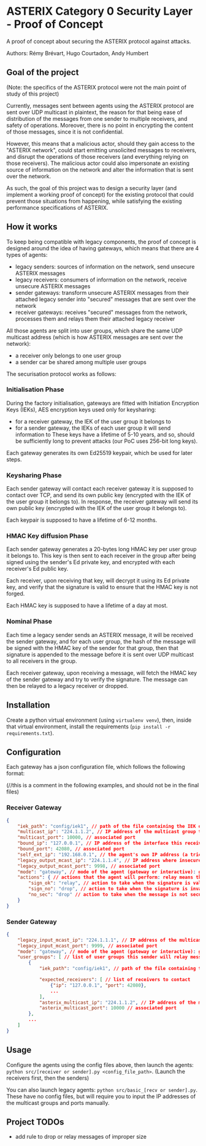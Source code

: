 # ASTERIX Category 0 Security Layer - Proof of Concept

A proof of concept about securing the ASTERIX protocol against attacks.


Authors: Rémy Brévart, Hugo Courtadon, Andy Humbert

## Goal of the project

(Note: the specifics of the ASTERIX protocol were not the main point of study of this project)

Currently, messages sent between agents using the ASTERIX protocol are sent over UDP multicast in plaintext,
the reason for that being ease of distribution of the messages from one sender to multiple receivers, and safety of operations. Moreover, there is no point in encrypting the content of those messages, since it is not confidential.

However, this means that a malicious actor, should they gain access to the "ASTERIX network", could start emitting unsolicited messages to receivers, and disrupt the operations of those receivers (and everything relying on those receivers).
The malicious actor could also impersonate an existing source of information on the network and alter the information that is sent over the network.

As such, the goal of this project was to design a security layer (and implement a working proof of concept) for the existing protocol that could prevent those situations from happening, while satisfying the existing performance specifications of ASTERIX.

## How it works

To keep being compatible with legacy components, the proof of concept is designed around the idea of having gateways, which means that there are 4 types of agents:
- legacy senders: sources of information on the network, send unsecure ASTERIX messages
- legacy receivers: consumers of information on the network, receive unsecure ASTERIX messages
- sender gateways: transform unsecure ASTERIX messages from their attached legacy sender into "secured" messages that are sent over the network
- receiver gateways: receives "secured" messages from the network, processes them and relays them their attached legacy receiver

All those agents are split into user groups, which share the same UDP multicast address (which is how ASTERIX messages are sent over the network):
- a receiver only belongs to one user group
- a sender car be shared among multiple user groups

The securisation protocol works as follows:

### Initialisation Phase
During the factory initialisation, gateways are fitted with Initiation Encryption Keys (IEKs), AES encryption keys used only for keysharing:
- for a receiver gateway, the IEK of the user group it belongs to
- for a sender gateway, the IEKs of each user group it will send information to
These keys have a lifetime of 5-10 years, and so, should be sufficiently long to prevent attacks (our PoC uses 256-bit long keys).

Each gateway generates its own Ed25519 keypair, which be used for later steps.

### Keysharing Phase

Each sender gateway will contact each receiver gateway it is supposed to contact over TCP, and send its own public key (encrypted with the IEK of the user group it belongs to).
In response, the receiver gateway will send its own public key (encrypted with the IEK of the user group it belongs to).

Each keypair is supposed to have a lifetime of 6-12 months.

### HMAC Key diffusion Phase

Each sender gateway generates a 20-bytes long HMAC key per user group it belongs to.
This key is then sent to each receiver in the group after being signed using the sender's Ed private key, and encrypted with each receiver's Ed public key.

Each receiver, upon receiving that key, will decrypt it using its Ed private key, and verify that the signature is valid to ensure that the HMAC key is not forged.

Each HMAC key is supposed to have a lifetime of a day at most.

### Nominal Phase

Each time a legacy sender sends an ASTERIX message, it will be received the sender gateway, and for each user group, the hash of the message will be signed with the HMAC key of the sender for that group, then that signature is appended to the message before it is sent over UDP multicast to all receivers in the group.

Each receiver gateway, upon receiving a message, will fetch the HMAC key of the sender gateway and try to verify the signature. The message can then be relayed to a legacy receiver or dropped.

## Installation

Create a python virtual environment (using ```virtualenv venv```),
then, inside that virtual environment, install the requirements (```pip install -r requirements.txt```).

## Configuration

Each gateway has a json configuration file, which follows the following format:

(//this is a comment in the following examples, and should not be in the final files)
### Receiver Gateway

```json
{
    "iek_path": "config/iek1", // path of the file containing the IEK of the user group this receiver belongs to
    "multicast_ip": "224.1.1.2", // IP address of the multicast group this receiver belongs to
    "multicast_port": 10000, // associated port
    "bound_ip": "127.0.0.1", // IP address of the interface this receiver is bound to (to receive keys)
    "bound_port": 42080, // associated port
    "self_ext_ip": "192.168.0.1", // the agent's own IP address (a trick to fix an issue if sender is on the same machine)
    "legacy_output_mcast_ip": "224.1.1.4", // IP address where insecure messages will be relayed
    "legacy_output_mcast_port": 9998, // associated port
    "mode": "gateway", // mode of the agent (gateway or interactive): gateway means that the agent will act as a gateway, interactive means that the agent will display received messages to the standard output. No legacy receiver is needed if the mode is interactive.
    "actions": { // actions that the agent will perform: relay means that the message will be relayed to the legacy receiver, drop means that the message will be dropped
        "sign_ok": "relay", // action to take when the signature is valid
        "sign_no": "drop", // action to take when the signature is invalid
        "no_sec": "drop" // action to take when the message is not secured
    }
}
```

### Sender Gateway

```json
{
    "legacy_input_mcast_ip": "224.1.1.1", // IP address of the multicast group this sender will receive messages to secure from (where the legacy sender is expected to send messages)
    "legacy_input_mcast_port": 9999, // associated port
    "mode": "gateway", // mode of the agent (gateway or interactive): gateway means that the agent will act as a gateway, interactive means that the agent will send messages from the standard input. No legacy sender is needed if the mode is interactive.
    "user_groups": [ // list of user groups this sender will relay messages to
        {
            "iek_path": "config/iek1", // path of the file containing the IEK of the user group

            "expected_receivers": [ // list of receivers to contact
                {"ip": "127.0.0.1", "port": 42080},
                ...
            ],
            "asterix_multicast_ip": "224.1.1.2", // IP address of the multicast group this sender will send secure messages to
            "asterix_multicast_port": 10000 // associated port
        },
        ...
    ]
}
```

## Usage

Configure the agents using the config files above, then launch the agents: ```python src/[receiver or sender].py <config_file_path>```. (Launch the receivers first, then the senders)

You can also launch legacy agents: ```python src/basic_[recv or sender].py```. These have no config files, but will require you to input the IP addresses of the multicast groups and ports manually.

## Project TODOs

- add rule to drop or relay messages of improper size
